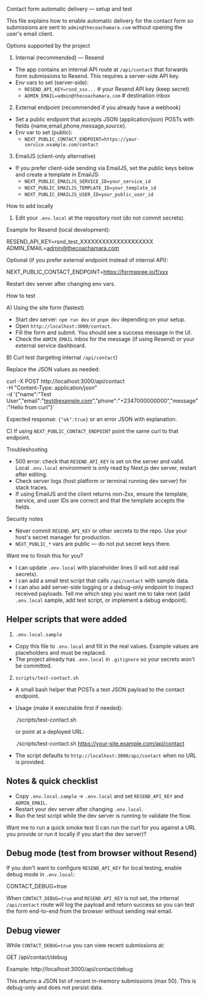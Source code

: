 Contact form automatic delivery — setup and test

This file explains how to enable automatic delivery for the contact form so submissions are sent to `admin@thecoachamara.com` without opening the user's email client.

Options supported by the project

1) Internal (recommended) — Resend
- The app contains an internal API route at `/api/contact` that forwards form submissions to Resend. This requires a server-side API key.
- Env vars to set (server-side):
  - `RESEND_API_KEY=rsnd_xxx...`  # your Resend API key (keep secret)
  - `ADMIN_EMAIL=admin@thecoachamara.com`  # destination inbox

2) External endpoint (recommended if you already have a webhook)
- Set a public endpoint that accepts JSON (application/json) POSTs with fields {name,email,phone,message,source}.
- Env var to set (public):
  - `NEXT_PUBLIC_CONTACT_ENDPOINT=https://your-service.example.com/contact`

3) EmailJS (client-only alternative)
- If you prefer client-side sending via EmailJS, set the public keys below and create a template in EmailJS:
  - `NEXT_PUBLIC_EMAILJS_SERVICE_ID=your_service_id`
  - `NEXT_PUBLIC_EMAILJS_TEMPLATE_ID=your_template_id`
  - `NEXT_PUBLIC_EMAILJS_USER_ID=your_public_user_id`

How to add locally

1) Edit your `.env.local` at the repository root (do not commit secrets).

Example for Resend (local development):

RESEND_API_KEY=rsnd_test_XXXXXXXXXXXXXXXXXXXX
ADMIN_EMAIL=admin@thecoachamara.com

Optional (if you prefer external endpoint instead of internal API):

NEXT_PUBLIC_CONTACT_ENDPOINT=https://formspree.io/f/xxx

Restart dev server after changing env vars.

How to test

A) Using the site form (fastest)
- Start dev server: `npm run dev` or `pnpm dev` depending on your setup.
- Open `http://localhost:3000/contact`.
- Fill the form and submit. You should see a success message in the UI.
- Check the `ADMIN_EMAIL` inbox for the message (if using Resend) or your external service dashboard.

B) Curl test (targeting internal `/api/contact`)

Replace the JSON values as needed:

curl -X POST http://localhost:3000/api/contact \
  -H "Content-Type: application/json" \
  -d '{"name":"Test User","email":"test@example.com","phone":"+2347000000000","message":"Hello from curl"}'

Expected response: `{"ok":true}` or an error JSON with explanation.

C) If using `NEXT_PUBLIC_CONTACT_ENDPOINT` point the same curl to that endpoint.

Troubleshooting

- 500 error: check that `RESEND_API_KEY` is set on the server and valid. Local `.env.local` environment is only read by Next.js dev server, restart after editing.
- Check server logs (host platform or terminal running dev server) for stack traces.
- If using EmailJS and the client returns non-2xx, ensure the template, service, and user IDs are correct and that the template accepts the fields.

Security notes

- Never commit `RESEND_API_KEY` or other secrets to the repo. Use your host's secret manager for production.
- `NEXT_PUBLIC_*` vars are public — do not put secret keys there.

Want me to finish this for you?
- I can update `.env.local` with placeholder lines (I will not add real secrets).
- I can add a small test script that calls `/api/contact` with sample data.
- I can also add server-side logging or a debug-only endpoint to inspect received payloads.
Tell me which step you want me to take next (add `.env.local` sample, add test script, or implement a debug endpoint).

Helper scripts that were added
--------------------------------

1) `.env.local.sample`
  - Copy this file to `.env.local` and fill in the real values. Example values are placeholders and must be replaced.
  - The project already has `.env.local` in `.gitignore` so your secrets won't be committed.

2) `scripts/test-contact.sh`
  - A small bash helper that POSTs a test JSON payload to the contact endpoint.
  - Usage (make it executable first if needed):

    ./scripts/test-contact.sh

    or point at a deployed URL:

    ./scripts/test-contact.sh https://your-site.example.com/api/contact

  - The script defaults to `http://localhost:3000/api/contact` when no URL is provided.

Notes & quick checklist
------------------------
- Copy `.env.local.sample` -> `.env.local` and set `RESEND_API_KEY` and `ADMIN_EMAIL`.
- Restart your dev server after changing `.env.local`.
- Run the test script while the dev server is running to validate the flow.

Want me to run a quick smoke test (I can run the curl for you against a URL you provide or run it locally if you start the dev server)?

Debug mode (test from browser without Resend)
--------------------------------------------

If you don't want to configure `RESEND_API_KEY` for local testing, enable debug mode in `.env.local`:

CONTACT_DEBUG=true

When `CONTACT_DEBUG=true` and `RESEND_API_KEY` is not set, the internal `/api/contact` route will log the payload and return success so you can test the form end-to-end from the browser without sending real email.

Debug viewer
------------

While `CONTACT_DEBUG=true` you can view recent submissions at:

  GET /api/contact/debug

Example: http://localhost:3000/api/contact/debug

This returns a JSON list of recent in-memory submissions (max 50). This is debug-only and does not persist data.
